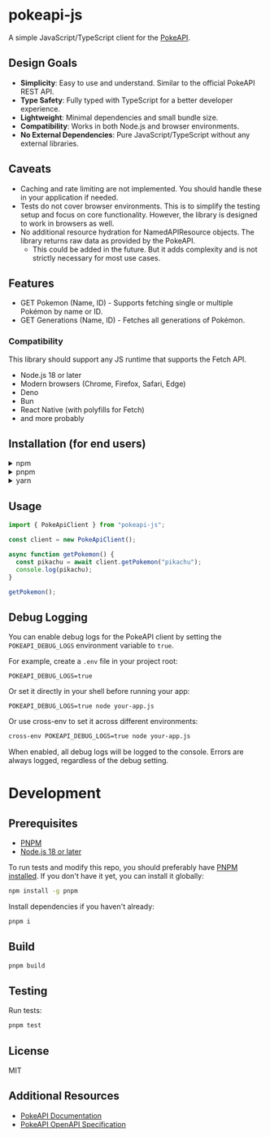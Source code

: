 # pokeapi-js

A simple JavaScript/TypeScript client for the [PokeAPI](https://pokeapi.co/).

## Design Goals

- **Simplicity**: Easy to use and understand. Similar to the official PokeAPI REST API.
- **Type Safety**: Fully typed with TypeScript for a better developer experience.
- **Lightweight**: Minimal dependencies and small bundle size.
- **Compatibility**: Works in both Node.js and browser environments.
- **No External Dependencies**: Pure JavaScript/TypeScript without any external libraries.

## Caveats

- Caching and rate limiting are not implemented. You should handle these in your application if needed.
- Tests do not cover browser environments. This is to simplify the testing setup and focus on core functionality.
  However, the library is designed to work in browsers as well.
- No additional resource hydration for NamedAPIResource objects. The library returns raw data as provided by the
  PokeAPI.
  - This could be added in the future. But it adds complexity and is not strictly necessary for most use cases.

## Features

- GET Pokemon (Name, ID) - Supports fetching single or multiple Pokémon by name or ID.
- GET Generations (Name, ID) - Fetches all generations of Pokémon.

### Compatibility

This library should support any JS runtime that supports the Fetch API.

- Node.js 18 or later
- Modern browsers (Chrome, Firefox, Safari, Edge)
- Deno
- Bun
- React Native (with polyfills for Fetch)
- and more probably

## Installation (for end users)

<details>
  <summary>npm</summary>

```sh
npm install @navidk0/pokeapi-js
```

</details>

<details>
  <summary>pnpm</summary>

```sh
pnpm add @navidk0/pokeapi-js
```

</details>

<details>
  <summary>yarn</summary>

```sh
yarn add @navidk0/pokeapi-js
```

</details>

## Usage

```typescript
import { PokeApiClient } from "pokeapi-js";

const client = new PokeApiClient();

async function getPokemon() {
  const pikachu = await client.getPokemon("pikachu");
  console.log(pikachu);
}

getPokemon();
```

## Debug Logging

You can enable debug logs for the PokeAPI client by setting the `POKEAPI_DEBUG_LOGS` environment variable to `true`.

For example, create a `.env` file in your project root:

```
POKEAPI_DEBUG_LOGS=true
```

Or set it directly in your shell before running your app:

```
POKEAPI_DEBUG_LOGS=true node your-app.js
```

Or use cross-env to set it across different environments:

```sh
cross-env POKEAPI_DEBUG_LOGS=true node your-app.js
```

When enabled, all debug logs will be logged to the console.
Errors are always logged, regardless of the debug setting.

# Development

## Prerequisites

- [PNPM](https://pnpm.io/)
- [Node.js 18 or later](https://nodejs.org/)

To run tests and modify this repo, you should preferably have [PNPM installed](https://pnpm.io/). If you
don't have it yet, you can install it globally:

```sh
npm install -g pnpm
```

Install dependencies if you haven't already:

```sh
pnpm i
```

## Build

```sh
pnpm build
```

## Testing

Run tests:

```sh
pnpm test
```

## License

MIT

## Additional Resources

- [PokeAPI Documentation](https://pokeapi.co/docs/v2)
- [PokeAPI OpenAPI Specification](https://github.com/PokeAPI/pokeapi/blob/master/openapi.yml)
